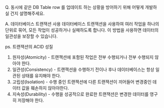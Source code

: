 Q. 동시에 같은 DB Table row 를 업데이트 하는 상황을 방어하기 위해 어떻게 개발하실 건지 설명해주세요.

A. 데이터베이스 트랜잭션 사용
데이터베이스 트랜잭션을 사용하여 여러 작업을 하나의 단위로 묶어, 모든 작업이 성공하거나 실패하도록 합니다. 이 방법을 사용하면 데이터의 일관성을 보장할 수 있습니다.

ps. 트랜잭션의 ACID 성질
1. 원자성(Atomicity) - 트랜잭션에 포함된 작업은 전부 수행되거나 전부 수행되지 않아야 한다.
2. 일관성(Consistency) - 트랜잭션을 수행하기 전이나 후나 데이터베이스는 항상 일관된 상태를 유지해야 한다.
3. 고립성(Isolation) - 수행 중인 트랜잭션에 다른 트랜잭션이 끼어들어 변경중인 데이터 값을 훼손하지 않아야한다.
4. 지속성(Durability) - 수행을 성공적으로 완료한 트랜잭션은 변경한 데이터를 영구히 저장해야 한다.